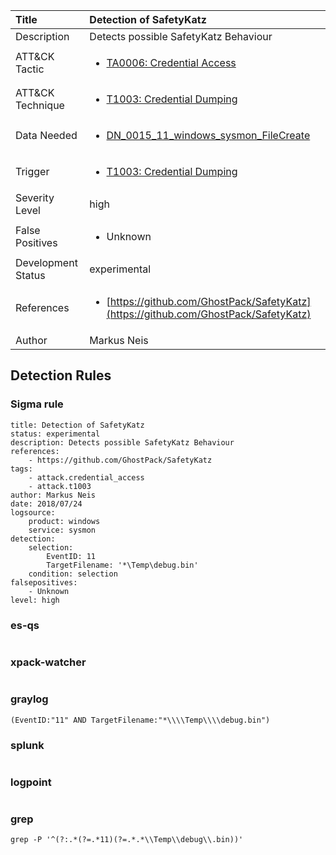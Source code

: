 | Title                | Detection of SafetyKatz                                                                                                                                                 |
|:---------------------|:------------------------------------------------------------------------------------------------------------------------------------------------------------|
| Description          | Detects possible SafetyKatz Behaviour                                                                                                                                           |
| ATT&amp;CK Tactic    | <ul><li>[TA0006: Credential Access](https://attack.mitre.org/tactics/TA0006)</li></ul>  |
| ATT&amp;CK Technique | <ul><li>[T1003: Credential Dumping](https://attack.mitre.org/techniques/T1003)</li></ul>                             |
| Data Needed          | <ul><li>[DN_0015_11_windows_sysmon_FileCreate](../Data_Needed/DN_0015_11_windows_sysmon_FileCreate.md)</li></ul>                                                         |
| Trigger              | <ul><li>[T1003: Credential Dumping](../Triggers/T1003.md)</li></ul>  |
| Severity Level       | high                                                                                                                                                 |
| False Positives      | <ul><li>Unknown</li></ul>                                                                  |
| Development Status   | experimental                                                                                                                                                |
| References           | <ul><li>[https://github.com/GhostPack/SafetyKatz](https://github.com/GhostPack/SafetyKatz)</li></ul>                                                          |
| Author               | Markus Neis                                                                                                                                                |


## Detection Rules

### Sigma rule

```
title: Detection of SafetyKatz
status: experimental
description: Detects possible SafetyKatz Behaviour
references:
    - https://github.com/GhostPack/SafetyKatz
tags:
    - attack.credential_access
    - attack.t1003
author: Markus Neis
date: 2018/07/24
logsource:
    product: windows
    service: sysmon
detection:
    selection:
        EventID: 11
        TargetFilename: '*\Temp\debug.bin'
    condition: selection
falsepositives:
    - Unknown
level: high

```





### es-qs
    
```

```


### xpack-watcher
    
```

```


### graylog
    
```
(EventID:"11" AND TargetFilename:"*\\\\Temp\\\\debug.bin")
```


### splunk
    
```

```


### logpoint
    
```

```


### grep
    
```
grep -P '^(?:.*(?=.*11)(?=.*.*\\Temp\\debug\\.bin))'
```




